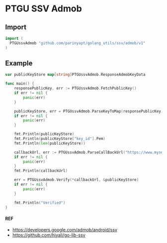 
# PTGU SSV Admob

## Import
```go
import (
  PTGUssvAdmob "github.com/parinyapt/golang_utils/ssv/admob/v1"
)
```

## Example
```go
var publicKeyStore map[string]PTGUssvAdmob.ResponseAdmobKeyData

func main() {
	responsePublicKey, err := PTGUssvAdmob.FetchPublicKey()
	if err != nil {
		panic(err)
	}

	publicKeyStore, err = PTGUssvAdmob.ParseKeyToMap(responsePublicKey)
	if err != nil {
		panic(err)
	}

	fmt.Println(publicKeyStore)
	fmt.Println(publicKeyStore["key_id"].Pem)
	fmt.Println(len(publicKeyStore))

	callbackUrl, err := PTGUssvAdmob.ParseCallBackUrl("https://www.myserver.com/path?ad_network=54...55&ad_unit=12345678&reward_amount=10&reward_item=coins&timestamp=150777823&transaction_id=12...DEF&user_id=1234567&signature=ME...Z1c&key_id=2865693322")
	if err != nil {
		panic(err)
	}
	fmt.Println(callbackUrl)

	err = PTGUssvAdmob.Verify(*callbackUrl, &publicKeyStore)
	if err != nil {
		panic(err)
	}

	fmt.Println("Verified")
}
```

#### REF
- https://developers.google.com/admob/android/ssv
- https://github.com/hiyali/go-lib-ssv